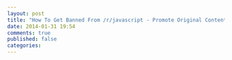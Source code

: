 ```yaml
---
layout: post
title: "How To Get Banned From /r/javascript - Promote Original Content"
date: 2014-01-31 19:54
comments: true
published: false
categories: 
---
```

